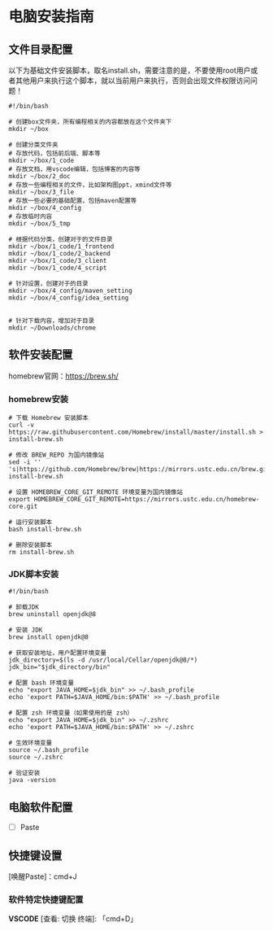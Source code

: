 # 电脑安装指南

## 文件目录配置

以下为基础文件安装脚本，取名install.sh，需要注意的是，不要使用root用户或者其他用户来执行这个脚本，就以当前用户来执行，否则会出现文件权限访问问题！

```shell
#!/bin/bash

# 创建box文件夹，所有编程相关的内容都放在这个文件夹下
mkdir ~/box

# 创建分类文件夹
# 存放代码，包括前后端、脚本等
mkdir ~/box/1_code
# 存放文档，用vscode编辑，包括博客的内容等
mkdir ~/box/2_doc
# 存放一些编程相关的文件，比如架构图ppt，xmind文件等
mkdir ~/box/3_file
# 存放一些必要的基础配置，包括maven配置等
mkdir ~/box/4_config
# 存放临时内容
mkdir ~/box/5_tmp

# 根据代码分类，创建对于的文件目录
mkdir ~/box/1_code/1_frontend
mkdir ~/box/1_code/2_backend
mkdir ~/box/1_code/3_client
mkdir ~/box/1_code/4_script

# 针对设置，创建对于的目录
mkdir ~/box/4_config/maven_setting
mkdir ~/box/4_config/idea_setting


# 针对下载内容，增加对于目录
mkdir ~/Downloads/chrome
```

## 软件安装配置
homebrew官网：https://brew.sh/


### homebrew安装
```shell
# 下载 Homebrew 安装脚本
curl -v https://raw.githubusercontent.com/Homebrew/install/master/install.sh > install-brew.sh

# 修改 BREW_REPO 为国内镜像站
sed -i '' 's|https://github.com/Homebrew/brew|https://mirrors.ustc.edu.cn/brew.git|g' install-brew.sh

# 设置 HOMEBREW_CORE_GIT_REMOTE 环境变量为国内镜像站
export HOMEBREW_CORE_GIT_REMOTE=https://mirrors.ustc.edu.cn/homebrew-core.git

# 运行安装脚本
bash install-brew.sh

# 删除安装脚本
rm install-brew.sh
```
### JDK脚本安装
```shell
#!/bin/bash

# 卸载JDK
brew uninstall openjdk@8

# 安装 JDK
brew install openjdk@8

# 获取安装地址，用户配置环境变量
jdk_directory=$(ls -d /usr/local/Cellar/openjdk@8/*)
jdk_bin="$jdk_directory/bin"

# 配置 bash 环境变量
echo "export JAVA_HOME=$jdk_bin" >> ~/.bash_profile
echo 'export PATH=$JAVA_HOME/bin:$PATH' >> ~/.bash_profile

# 配置 zsh 环境变量（如果使用的是 zsh）
echo "export JAVA_HOME=$jdk_bin" >> ~/.zshrc
echo 'export PATH=$JAVA_HOME/bin:$PATH' >> ~/.zshrc

# 生效环境变量
source ~/.bash_profile
source ~/.zshrc

# 验证安装
java -version
```


## 电脑软件配置
- [ ] Paste


## 快捷键设置
[唤醒Paste]：cmd+J


### 软件特定快捷键配置


**VSCODE**
  [查看: 切换 终端]: 「cmd+D」




